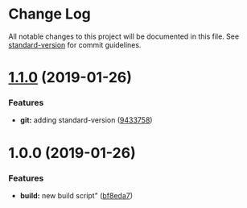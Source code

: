 # Change Log

All notable changes to this project will be documented in this file. See [standard-version](https://github.com/conventional-changelog/standard-version) for commit guidelines.

<a name="1.1.0"></a>
# [1.1.0](https://github.com/macropeople/dcdocs.github.io/compare/v1.0.0...v1.1.0) (2019-01-26)


### Features

* **git:** adding standard-version ([9433758](https://github.com/macropeople/dcdocs.github.io/commit/9433758))



<a name="1.0.0"></a>
# 1.0.0 (2019-01-26)


### Features

* **build:** new build script" ([bf8eda7](https://github.com/macropeople/dcdocs.github.io/commit/bf8eda7))
